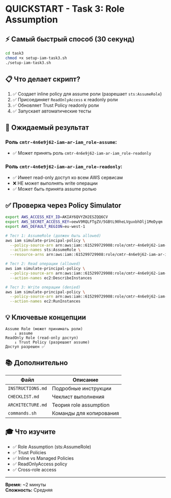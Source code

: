 # QUICKSTART - Task 3: Role Assumption

## ⚡ Самый быстрый способ (30 секунд)

```bash
cd task3
chmod +x setup-iam-task3.sh
./setup-iam-task3.sh
```

## 📋 Что делает скрипт?

1. ✅ Создает inline policy для assume роли (разрешает `sts:AssumeRole`)
2. ✅ Присоединяет `ReadOnlyAccess` к readonly роли
3. ✅ Обновляет Trust Policy readonly роли
4. ✅ Запускает автоматические тесты

## 🎯 Ожидаемый результат

### Роль `cmtr-4n6e9j62-iam-ar-iam_role-assume`:
- ✅ Может принять роль `cmtr-4n6e9j62-iam-ar-iam_role-readonly`

### Роль `cmtr-4n6e9j62-iam-ar-iam_role-readonly`:
- ✅ Имеет read-only доступ ко всем AWS сервисам
- ❌ НЕ может выполнять write операции
- ✅ Может быть принята assume ролью

## ✅ Проверка через Policy Simulator

```bash
export AWS_ACCESS_KEY_ID=AKIAY6QVYZH2ESZQQ6CV
export AWS_SECRET_ACCESS_KEY=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
export AWS_DEFAULT_REGION=eu-west-1

# Тест 1: AssumeRole (должен быть allowed)
aws iam simulate-principal-policy \
  --policy-source-arn arn:aws:iam::615299729908:role/cmtr-4n6e9j62-iam-ar-iam_role-assume \
  --action-names sts:AssumeRole \
  --resource-arns arn:aws:iam::615299729908:role/cmtr-4n6e9j62-iam-ar-iam_role-readonly

# Тест 2: Read операции (allowed)
aws iam simulate-principal-policy \
  --policy-source-arn arn:aws:iam::615299729908:role/cmtr-4n6e9j62-iam-ar-iam_role-readonly \
  --action-names ec2:DescribeInstances

# Тест 3: Write операции (denied)
aws iam simulate-principal-policy \
  --policy-source-arn arn:aws:iam::615299729908:role/cmtr-4n6e9j62-iam-ar-iam_role-readonly \
  --action-names ec2:RunInstances
```

## 💡 Ключевые концепции

```
Assume Role (может принимать роли)
    ↓ assume
ReadOnly Role (read-only доступ)
    ↓ Trust Policy (разрешает assume)
Доступ разрешен ✅
```

## 📚 Дополнительно

| Файл | Описание |
|------|----------|
| `INSTRUCTIONS.md` | Подробные инструкции |
| `CHECKLIST.md` | Чеклист выполнения |
| `ARCHITECTURE.md` | Теория role assumption |
| `commands.sh` | Команды для копирования |

## 🎓 Что изучите

- ✅ Role Assumption (sts:AssumeRole)
- ✅ Trust Policies
- ✅ Inline vs Managed Policies
- ✅ ReadOnlyAccess policy
- ✅ Cross-role access

---

**Время:** ~2 минуты  
**Сложность:** Средняя
